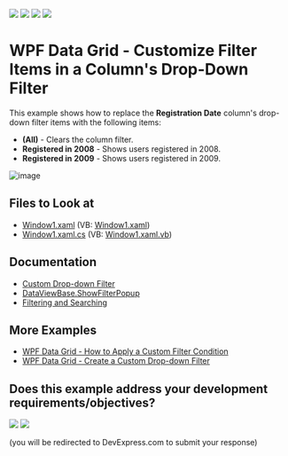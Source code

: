 <!-- default badges list -->
![](https://img.shields.io/endpoint?url=https://codecentral.devexpress.com/api/v1/VersionRange/128649646/21.1.5%2B)
[![](https://img.shields.io/badge/Open_in_DevExpress_Support_Center-FF7200?style=flat-square&logo=DevExpress&logoColor=white)](https://supportcenter.devexpress.com/ticket/details/E1533)
[![](https://img.shields.io/badge/📖_How_to_use_DevExpress_Examples-e9f6fc?style=flat-square)](https://docs.devexpress.com/GeneralInformation/403183)
[![](https://img.shields.io/badge/💬_Leave_Feedback-feecdd?style=flat-square)](#does-this-example-address-your-development-requirementsobjectives)
<!-- default badges end -->
# WPF Data Grid - Customize Filter Items in a Column's Drop-Down Filter

This example shows how to replace the **Registration Date** column's drop-down filter items with the following items:

* **(All)** - Clears the column filter.
* **Registered in 2008** - Shows users registered in 2008.
* **Registered in 2009** - Shows users registered in 2009.

![image](https://user-images.githubusercontent.com/65009440/176194525-320b153c-fe98-4279-863e-d43bda45527f.png)

## Files to Look at

* [Window1.xaml](./CS/DXGrid_CustomizingFilterDropdown/Window1.xaml) (VB: [Window1.xaml](./VB/DXGrid_CustomizingFilterDropdown/Window1.xaml))
* [Window1.xaml.cs](./CS/DXGrid_CustomizingFilterDropdown/Window1.xaml.cs) (VB: [Window1.xaml.vb](./VB/DXGrid_CustomizingFilterDropdown/Window1.xaml.vb))

## Documentation

* [Custom Drop-down Filter](https://docs.devexpress.com/WPF/120532/controls-and-libraries/data-grid/filtering-and-searching/filter-dropdown/custom-drop-down-filter)
* [DataViewBase.ShowFilterPopup](https://docs.devexpress.com/WPF/DevExpress.Xpf.Grid.DataViewBase.ShowFilterPopup)
* [Filtering and Searching](https://docs.devexpress.com/WPF/7356/controls-and-libraries/data-grid/filtering-and-searching)

## More Examples

* [WPF Data Grid - How to Apply a Custom Filter Condition](https://github.com/DevExpress-Examples/how-to-implement-custom-filtering-e1167)
* [WPF Data Grid - Create a Custom Drop-down Filter](https://github.com/DevExpress-Examples/how-to-create-a-custom-filter-dropdown-e1616)
<!-- feedback -->
## Does this example address your development requirements/objectives?

[<img src="https://www.devexpress.com/support/examples/i/yes-button.svg"/>](https://www.devexpress.com/support/examples/survey.xml?utm_source=github&utm_campaign=wpf-data-grid-change-drop-down-filter-items&~~~was_helpful=yes) [<img src="https://www.devexpress.com/support/examples/i/no-button.svg"/>](https://www.devexpress.com/support/examples/survey.xml?utm_source=github&utm_campaign=wpf-data-grid-change-drop-down-filter-items&~~~was_helpful=no)

(you will be redirected to DevExpress.com to submit your response)
<!-- feedback end -->
